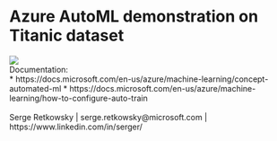 # Azure AutoML demonstration on Titanic dataset

<img src="https://camo.githubusercontent.com/a47c02bed2837632f2b250c861aef920ca144249/68747470733a2f2f646f63732e6d6963726f736f66742e636f6d2f6b6f2d6b722f617a7572652f6d616368696e652d6c6561726e696e672f736572766963652f6d656469612f686f772d746f2d6175746f6d617465642d6d6c2f6175746f6d6c2d636f6e636570742d6469616772616d322e706e67">
<br>
Documentation:<br>
* https://docs.microsoft.com/en-us/azure/machine-learning/concept-automated-ml
* https://docs.microsoft.com/en-us/azure/machine-learning/how-to-configure-auto-train
<br><br>
Serge Retkowsky | serge.retkowsky@microsoft.com | https://www.linkedin.com/in/serger/
